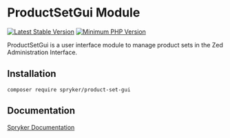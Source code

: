 # ProductSetGui Module
[![Latest Stable Version](https://poser.pugx.org/spryker/product-set-gui/v/stable.svg)](https://packagist.org/packages/spryker/product-set-gui)
[![Minimum PHP Version](https://img.shields.io/badge/php-%3E%3D%208.2-8892BF.svg)](https://php.net/)

ProductSetGui is a user interface module to manage product sets in the Zed Administration Interface.

## Installation

```
composer require spryker/product-set-gui
```

## Documentation

[Spryker Documentation](https://docs.spryker.com)
